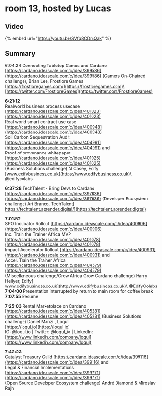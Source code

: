 # room 13, hosted by Lucas

## Video

{% embed url="https://youtu.be/SVfq8CDmQak" %}

## Summary

6:04:24  Connecting Tabletop Games and Cardano [https://cardano.ideascale.com/c/idea/399586](https://cardano.ideascale.com/c/idea/399586)  (Gamers On-Chained challenge), Brian Lee, Frostlore Games\
[https://frostloregames.com/](https://frostloregames.com)\
[https://twitter.com/FrostloreGames](https://twitter.com/FrostloreGames)

**6:21:12** \
Realworld business process usecase [https://cardano.ideascale.com/c/idea/401023](https://cardano.ideascale.com/c/idea/401023) \
Real world smart contract use case [https://cardano.ideascale.com/c/idea/400948](https://cardano.ideascale.com/c/idea/400948) \
Soil Carbon Sequestration Audit [https://cardano.ideascale.com/c/idea/404991](https://cardano.ideascale.com/c/idea/404991) and \
Proof of provenance whitepaper [https://cardano.ideascale.com/c/idea/401025](https://cardano.ideascale.com/c/idea/401025) \
(Business Solutions challenge) Al Casey, Edify\
[www.edifybusiness.co.uk](https://www.edifybusiness.co.uk)\
@edifycolabs

**6:37:28** TechTalent - Bring Devs to Cardano [https://cardano.ideascale.com/c/idea/397636](https://cardano.ideascale.com/c/idea/397636) (Developer Ecosystem challenge) Ari Branco, TechTalent[\
https://techtalent.aprender.digital/](https://techtalent.aprender.digital)

**7:01:52** \
SPO Incubator Rollout [https://cardano.ideascale.com/c/idea/400906](https://cardano.ideascale.com/c/idea/400906)  \
Inc. Train the Trainer Africa MVP [https://cardano.ideascale.com/c/idea/401078](https://cardano.ideascale.com/c/idea/401078)  \
Impact Accelerator Rollout [https://cardano.ideascale.com/c/idea/400931](https://cardano.ideascale.com/c/idea/400931) and \
Accel. Train the Trainer Africa [https://cardano.ideascale.com/c/idea/404579](https://cardano.ideascale.com/c/idea/404579)  \
(Miscellaneous challenge/Grow Africa Grow Cardano challenge) Harry Hellyer, Edify[\
www.edifybusiness.co.uk](http://www.edifybusiness.co.uk)\
@EdifyColabs\
**7:04:00** Presentation interrupted by return to main room for coffee break\
**7:07:55** Resume

**7:25:03** Rental Marketplace on Cardano [https://cardano.ideascale.com/c/idea/405281](https://cardano.ideascale.com/c/idea/405281) (Business Solutions challenge) Daniel Manzi , Loqul\
[https://loqul.io](https://loqul.io) \
IG: @loqul.io | Twitter: @loqul\_io | LinkedIn: [https://www.linkedin.com/company/loqul](https://www.linkedin.com/company/loqul)

**7:42:23** \
Catalyst Treasury Guild [https://cardano.ideascale.com/c/idea/399116](https://cardano.ideascale.com/c/idea/399116) and \
Legal & Financial Implementations [https://cardano.ideascale.com/c/idea/399771](https://cardano.ideascale.com/c/idea/399771) \
(Open Source Developer Ecosystem challenge) André Diamond & Miroslav Rajh

